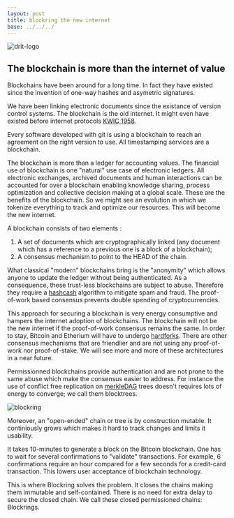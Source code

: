 ```yaml
---
layout: post
title: blockring the new internet
base: ../../../
---
```

![drit-logo]({{page.base}}img/drit-brand.svg)
## The blockchain is more than the internet of value

Blockchains have been around for a long time.
In fact they have existed since
the invention of one-way hashes and asymetric signatures.

We have been linking electronic documents since the existance
of version control systems. The blockchain is the old internet.
It might even have existed before internet protocols [KWIC 1958][1].

Every software developed with git is using a blockchain to reach an agreement on
the right version to use. All timestamping services are a blockchain.

The blockchain is more than a ledger for accounting values.
The financial use of blockchain is one "natural" use case of electronic ledgers.
All electronic exchanges, archived documents and human interactions
can be accounted for over a blockchain enabling knowledge sharing, process optimization
and collective decision making at a global scale. These are the benefits of the blockchain.
So we might see an evolution in which we tokenize everything to track and optimize our
resources. This will become the new internet.

A blockchain consists of two elements :

1. A set of documents which are cryptographically linked
   (any document which has a reference to a previous one is a block of a blockchain);
2. A consensus mechanism to point to the HEAD of the chain.

What classical "modern" blockchains bring is the "anonymity" which allows anyone
to update the ledger without being authenticated.
As a consequence, these trust-less blockchains are subject to abuse.
Therefore they require a [hashcash][2] algorithm to mitigate spam and fraud.
The proof-of-work based consensus prevents double spending of cryptocurrencies. 

This approach for securing a blockchain is very energy consumptive and hampers
the internet adoption of blockchains.
The blockchain will not be the new internet if the proof-of-work consensus remains the same.
In order to stay, Bitcoin and Etherium will have to undergo [hardforks][3].
There are other consensus mechanisms that are friendlier
and are not using any proof-of-work nor proof-of-stake. 
We will see more and more of these architectures in a near future.


Permissionned blockchains provide authentication and are not prone to the same abuse
which make the consensus easier to address.
For instance the use of conflict free replication on [merkleDAG][5] trees doesn't
requires lots of energy to converge; we call them blocktrees.

![blockring]({{page.base}}img/blockringinfo.png)

Moreover, an "open-ended" chain or tree is by construction mutable.
It continiously grows which makes it hard to track changes and limits it usability.

It takes 10-minutes to generate a block on the Bitcoin blockchain.
One has to wait for several confirmations to "validate" transactions.
For example, 6 confirmations require an hour compared for a few seconds for a credit-card transaction.
This lowers user acceptance of blockchain technology.

This is where Blockring solves the problem.
It closes the chains making them immutable and self-contained.
There is no need for extra delay to secure the closed chain.
We call these closed permissioned chains: Blockrings.

[1]: https://archive.today/2019.06.25-085821/https://spectrum.ieee.org/tech-history/silicon-revolution/hans-peter-luhn-and-the-birth-of-the-hashing-algorithm
[2]: https://www.hashcash.org/papers/announce.txt
[3]: https://duckduckgo.com/?q=hardfork
[4]: https://www.blockring™.ml
[5]: https://duckduckgo.com/?q=merkle+DAG+CxRDT
